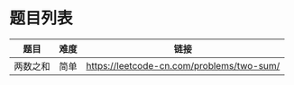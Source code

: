 # 题目列表

| 题目 | 难度 | 链接 |
| ------------- | ------------- | ------------- |
| 两数之和 | 简单 | https://leetcode-cn.com/problems/two-sum/ |
